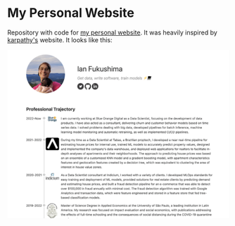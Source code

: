 # My Personal Website

Repository with code for [my personal website](https://www.ianfukushima.com/). It was heavily inspired by [karpathy's](https://karpathy.ai/) website. It looks like this:

![Preview of personal website](preview.png)

